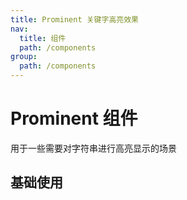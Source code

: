 ```yaml
---
title: Prominent 关键字高亮效果
nav:
  title: 组件
  path: /components
group:
  path: /components
---
```


# Prominent 组件

用于一些需要对字符串进行高亮显示的场景

## 基础使用

<code src="./demos/index.tsx" />

<API></API>
